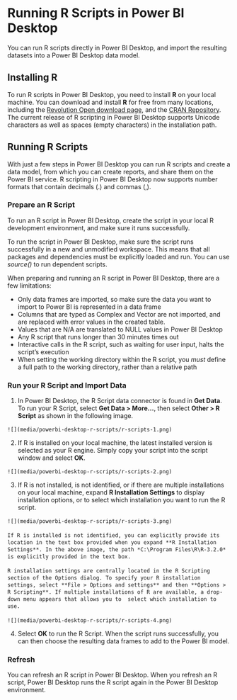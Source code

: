 <properties
   pageTitle="Running R Scripts in Power BI Desktop"
   description="Running R Scripts in Power BI Desktop"
   services="powerbi"
   documentationCenter=""
   authors="davidiseminger"
   manager="mblythe"
   backup=""
   editor=""
   tags=""
   qualityFocus="no"
   qualityDate=""/>

<tags
   ms.service="powerbi"
   ms.devlang="NA"
   ms.topic="article"
   ms.tgt_pltfrm="NA"
   ms.workload="powerbi"
   ms.date="09/29/2016"
   ms.author="davidi"/>

# Running R Scripts in Power BI Desktop

You can run R scripts directly in Power BI Desktop, and import the resulting datasets into a Power BI Desktop data model.

## Installing R

To run R scripts in Power BI Desktop, you need to install **R** on your local machine. You can download and install **R** for free from many locations, including the [Revolution Open download page](https://mran.revolutionanalytics.com/download/), and the [CRAN Repository](https://cran.r-project.org/bin/windows/base/). The current release of R scripting in Power BI Desktop supports Unicode characters as well as spaces (empty characters) in the installation path.

## Running R Scripts
With just a few steps in Power BI Desktop you can run R scripts and create a data model, from which you can create reports, and share them on the Power BI service. R scripting in Power BI Desktop now supports number formats that contain decimals (.) and commas (,).

### Prepare an R Script
To run an R script in Power BI Desktop, create the script in your local R development environment, and make sure it runs successfully.

To run the script in Power BI Desktop, make sure the script runs successfully in a new and unmodified workspace. This means that all packages and dependencies must be explicitly loaded and run. You can use *source()* to run dependent scripts.

When preparing and running an R script in Power BI Desktop, there are a few limitations:
-   Only data frames are imported, so make sure the data you want to import to Power BI is represented in a data frame
-   Columns that are typed as Complex and Vector are not imported, and are replaced with error values in the created table.
-   Values that are N/A are translated to NULL values in Power BI Desktop
-   Any R script that runs longer than 30 minutes times out
-   Interactive calls in the R script, such as waiting for user input, halts the script’s execution
-   When setting the working directory within the R script, you *must* define a full path to the working directory, rather than a relative path


### Run your R Script and Import Data

1.   In Power BI Desktop, the R Script data connector is found in **Get Data**. To run your R Script, select **Get Data &gt; More...**, then select **Other &gt; R Script** as shown in the following image.

    ![](media/powerbi-desktop-r-scripts/r-scripts-1.png)

2.   If R is installed on your local machine, the latest installed version is selected as your R engine. Simply copy your script into the script window and select **OK**.

    ![](media/powerbi-desktop-r-scripts/r-scripts-2.png)

3.   If R is not installed, is not identified, or if there are multiple installations on your local machine, expand **R Installation Settings** to display installation options, or to select which installation you want to run the R script.

    ![](media/powerbi-desktop-r-scripts/r-scripts-3.png)

    If R is installed is not identified, you can explicitly provide its location in the text box provided when you expand **R Installation Settings**. In the above image, the path *C:\Program Files\R\R-3.2.0* is explicitly provided in the text box.

    R installation settings are centrally located in the R Scripting section of the Options dialog. To specify your R installation settings, select **File > Options and settings** and then **Options > R Scripting**. If multiple installations of R are available, a drop-down menu appears that allows you to  select which installation to use.

    ![](media/powerbi-desktop-r-scripts/r-scripts-4.png)

4.   Select **OK** to run the R Script. When the script runs successfully, you can then choose the resulting data frames to add to the Power BI model.

### Refresh
You can refresh an R script in Power BI Desktop. When you refresh an R script, Power BI Desktop runs the R script again in the Power BI Desktop environment.
